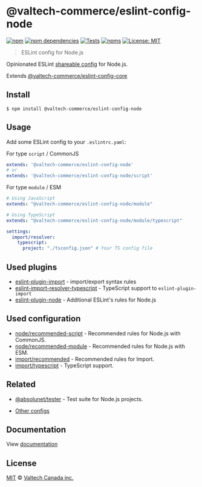 # @valtech-commerce/eslint-config-node

[![npm][npm-badge]][npm-url]
[![npm dependencies][dependencies-badge]][dependencies-url]
[![Tests][tests-badge]][tests-url]
[![npms][npms-badge]][npms-url]
[![License: MIT][license-badge]][license-url]

> ESLint config for Node.js

Opinionated ESLint [shareable config](https://eslint.org/docs/developer-guide/shareable-configs.html) for Node.js.

Extends [@valtech-commerce/eslint-config-core](https://github.com/valtech-commerce/eslint-config)

## Install

```
$ npm install @valtech-commerce/eslint-config-node
```

## Usage

Add some ESLint config to your `.eslintrc.yaml`:

For type `script` / CommonJS

```yaml
extends: '@valtech-commerce/eslint-config-node'
# or
extends: '@valtech-commerce/eslint-config-node/script'
```

For type `module` / ESM

```yaml
# Using JavaScript
extends: "@valtech-commerce/eslint-config-node/module"

# Using TypeScript
extends: "@valtech-commerce/eslint-config-node/module/typescript"

settings:
  import/resolver:
    typescript:
      project: "./tsconfig.json" # Your TS config file
```

## Used plugins

- [eslint-plugin-import](https://github.com/benmosher/eslint-plugin-import) - import/export syntax rules
- [eslint-import-resolver-typescript](https://github.com/import-js/eslint-import-resolver-typescript) - TypeScript support to `eslint-plugin-import`
- [eslint-plugin-node](https://github.com/mysticatea/eslint-plugin-node) - Additional ESLint's rules for Node.js

## Used configuration

- [node/recommended-script](https://github.com/mysticatea/eslint-plugin-node#-configs) - Recommended rules for Node.js with CommonJS.
- [node/recommended-module](https://github.com/mysticatea/eslint-plugin-node#-configs) - Recommended rules for Node.js with ESM.
- [import/recommended](https://github.com/import-js/eslint-plugin-import) - Recommended rules for Import.
- [import/typescript](https://github.com/import-js/eslint-plugin-import) - TypeScript support.

## Related

- [@absolunet/tester](https://github.com/absolunet/node-tester) - Test suite for Node.js projects.

- [Other configs](https://github.com/valtech-commerce/eslint-config)

## Documentation

View [documentation](https://valtech-commerce.github.io/eslint-config/node)

## License

[MIT](LICENSE) © [Valtech Canada inc.](https://www.valtech.ca/)

[npm-badge]: https://img.shields.io/npm/v/@valtech-commerce/eslint-config-node?style=flat-square
[dependencies-badge]: https://img.shields.io/david/valtech-commerce/eslint-config?path=packages/node&style=flat-square
[tests-badge]: https://img.shields.io/github/workflow/status/valtech-commerce/eslint-config/tests/main?label=tests&style=flat-square
[npms-badge]: https://badges.npms.io/%40valtech-commerce%2Feslint-config-node.svg?style=flat-square
[license-badge]: https://img.shields.io/badge/license-MIT-green?style=flat-square
[npm-url]: https://www.npmjs.com/package/@valtech-commerce/eslint-config-node
[dependencies-url]: https://david-dm.org/valtech-commerce/eslint-config?path=packages/node
[tests-url]: https://github.com/valtech-commerce/eslint-config/actions?query=workflow%3Atests+branch%3Amain
[npms-url]: https://npms.io/search?q=%40valtech-commerce%2Feslint-config-node
[license-url]: https://opensource.org/licenses/MIT
